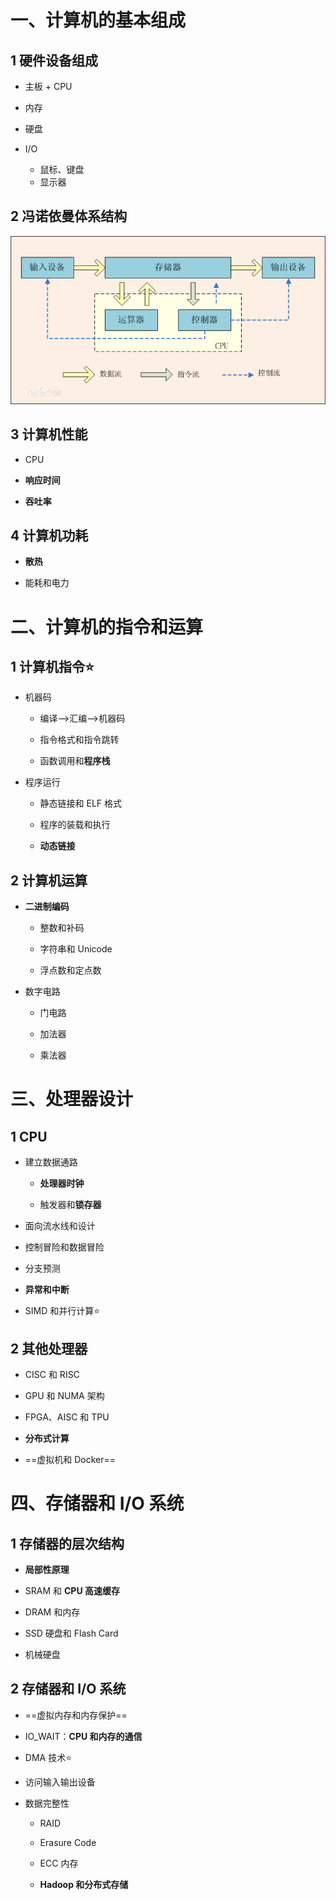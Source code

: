 # 一、计算机的基本组成

## 1 硬件设备组成

- 主板 + CPU

- 内存

- 硬盘

- I/O
  - 鼠标、键盘
  - 显示器

## 2 冯诺依曼体系结构

![img](https://raw.githubusercontent.com/DaiDuncan/PicUploader/main/img3/20210530212331.png)

## 3 计算机性能

- CPU

- **响应时间**

- **吞吐率**

## 4 计算机功耗

- **散热**

- 能耗和电力



# 二、计算机的指令和运算

## 1 计算机指令⭐

- 机器码

  - 编译——>汇编——>机器码

  - 指令格式和指令跳转

  - 函数调用和**程序栈**

- 程序运行

  - 静态链接和 ELF 格式

  - 程序的装载和执行

  - **动态链接**



## 2 计算机运算

- **二进制编码**

  - 整数和补码

  - 字符串和 Unicode

  - 浮点数和定点数

- 数字电路

  - 门电路

  - 加法器

  - 乘法器



# 三、处理器设计

## 1 CPU

- 建立数据通路

  - **处理器时钟**

  - 触发器和**锁存器**

- 面向流水线和设计

- 控制冒险和数据冒险

- 分支预测

- **异常和中断**

- SIMD 和并行计算⭐



## 2 其他处理器

- CISC 和 RISC

- GPU 和 NUMA 架构

- FPGA、AISC 和 TPU

- **分布式计算**

- ==虚拟机和 Docker==



# 四、存储器和 I/O 系统

## 1 存储器的层次结构

- **局部性原理**

- SRAM 和 **CPU 高速缓存**

- DRAM 和内存

- SSD 硬盘和 Flash Card

- 机械硬盘



## 2 存储器和 I/O 系统

- ==虚拟内存和内存保护==

- IO_WAIT：**CPU 和内存的通信**

- DMA 技术⭐

- 访问输入输出设备

- 数据完整性

  - RAID

  - Erasure Code

  - ECC 内存

  - **Hadoop 和分布式存储**

